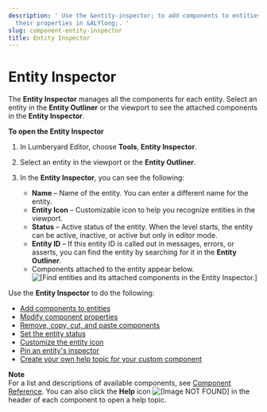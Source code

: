 ```yaml
---
description: ' Use the &entity-inspector; to add components to entities and modify
  their properties in &ALYlong;. '
slug: component-entity-inspector
title: Entity Inspector
---
```

# Entity Inspector<a name="component-entity-inspector"></a>

The **Entity Inspector** manages all the components for each entity\. Select an entity in the **Entity Outliner** or the viewport to see the attached components in the **Entity Inspector**\. 

**To open the Entity Inspector**

1. In Lumberyard Editor, choose **Tools**, **Entity Inspector**\. 

1. Select an entity in the viewport or the **Entity Outliner**\.

1. In the **Entity Inspector**, you can see the following:
   + **Name** – Name of the entity\. You can enter a different name for the entity\.
   + **Entity Icon** – Customizable icon to help you recognize entities in the viewport\.
   + **Status** – Active status of the entity\. When the level starts, the entity can be active, inactive, or active but only in editor mode\.
   + **Entity ID** – If this entity ID is called out in messages, errors, or asserts, you can find the entity by searching for it in the **Entity Outliner**\.
   + Components attached to the entity appear below\.  
![\[Find entities and its attached components in the Entity Inspector.\]](/images/userguide/component/entity_system/component-entity-inspector.png)

Use the **Entity Inspector** to do the following:
+ [Add components to entities](component-working-adding.md)
+ [Modify component properties](editing-component-properties.md)
+ [Remove, copy, cut, and paste components](creating-adding-components.md)
+ [Set the entity status](component-entity-inspector-status.md)
+ [Customize the entity icon](component-entity-inspector-customize-icon.md)
+ [Pin an entity's inspector](component-entity-inspector-pin.md)
+ [Create your own help topic for your custom component](editing-component-properties.md#component-entity-inspector-help)

**Note**  
For a list and descriptions of available components, see [Component Reference](component-components.md)\. You can also click the **Help** icon ![\[Image NOT FOUND\]](/images/userguide/component/entity_system/entity-inspector-help.png) in the header of each component to open a help topic\.